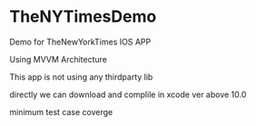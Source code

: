 # TheNYTimesDemo

Demo for TheNewYorkTimes IOS APP

Using MVVM Architecture

This app is not using any thirdparty lib

directly we can download and complile in xcode ver above 10.0

minimum test case coverge
